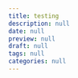 ```yaml
---
title: testing
description: null
date: null
preview: null
draft: null
tags: null
categories: null
---
```


